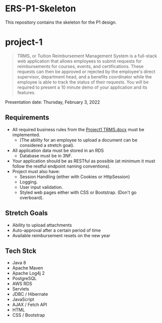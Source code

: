 # ERS-P1-Skeleton
This repository contains the skeleton for the P1 design.

# project-1
> TRMS, or Tuition Reimbursement Management System is a full-stack web application that allows employees to submit requests for reimbursements for courses, events, and certifications. These requests can then be approved or rejected by the employee's direct supervisor, department head, and a benefits coordinator while the employee is able to track the status of their requests.
You will be required to present a 10 minute demo of your application and its features.  

Presentation date: Thursday, February 3, 2022

## Requirements
- All required business rules from the [Project1 TRMS.docx](https://github.com/210823-java-msa-wvu/project-1/blob/d23ac4e02ffca47d908cb1ff0217aff427be6bef/Project1%20TRMS.docx) must be implemented.  
  - (The ability for an employee to upload a document can be considered a stretch goal).
- All application data must be stored in an RDS
  - Database must be in 3NF. 
- Your application should be as RESTful as possible (at minimum it must follow the restful endpoint naming conventions).
- Project must also have:
  - Session Handling (either with Cookies or HttpSession)
  - Logging.
  - User input validation.
  - Styled web pages either with CSS or Bootstrap. (Don't go overboard).

## Stretch Goals
- Ability to upload attachments
- Auto-approval after a certain period of time
- Available reimbursement resets on the new year

## Tech Stck
- Java 8
- Apache Maven
- Apache Log4j 2
- PostgreSQL
- AWS RDS
- Servlets
- JDBC / Hibernate
- JavaScript
- AJAX / Fetch API
- HTML
- CSS / Bootstrap

